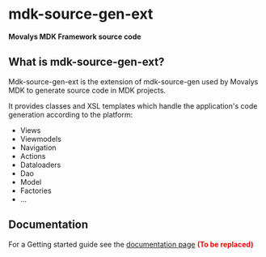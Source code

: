 # mdk-source-gen-ext
**Movalys MDK Framework source code**

## What is mdk-source-gen-ext?

Mdk-source-gen-ext is the extension of mdk-source-gen used by Movalys MDK to generate source code in MDK projects.

It provides classes and XSL templates which handle the application's code generation according to the platform:
* Views
* Viewmodels
* Navigation
* Actions
* Dataloaders 
* Dao
* Model
* Factories
* ...

## Documentation

For a Getting started guide see the [documentation page] <b><font color='red' >(To be replaced)</font></b>

[gittip-url]: https://gratipay.com/~WeAreFractal/
[gittip-image]: https://img.shields.io/gittip/WeAreFractal.svg

[downloads-image]: https://img.shields.io/npm/dm/mdk-cli.svg
[npm-url]: https://www.npmjs.com/package/mdk-cli
[npm-image]: https://img.shields.io/npm/v/mdk-cli.svg

[documentation page]:http://nansrvintc1.ntes.fr.sopra/mfdocs-5.1/
